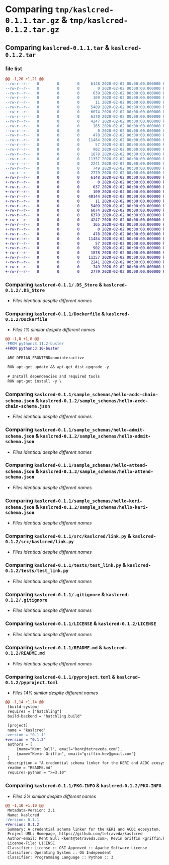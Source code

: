 # Comparing `tmp/kaslcred-0.1.1.tar.gz` & `tmp/kaslcred-0.1.2.tar.gz`

## Comparing `kaslcred-0.1.1.tar` & `kaslcred-0.1.2.tar`

### file list

```diff
@@ -1,20 +1,21 @@
--rw-r--r--   0        0        0     6148 2020-02-02 00:00:00.000000 kaslcred-0.1.1/.DS_Store
--rw-r--r--   0        0        0        0 2020-02-02 00:00:00.000000 kaslcred-0.1.1/.projectile
--rw-r--r--   0        0        0      639 2020-02-02 00:00:00.000000 kaslcred-0.1.1/Dockerfile
--rw-r--r--   0        0        0      109 2020-02-02 00:00:00.000000 kaslcred-0.1.1/Makefile
--rw-r--r--   0        0        0       11 2020-02-02 00:00:00.000000 kaslcred-0.1.1/requirements.txt
--rw-r--r--   0        0        0     5409 2020-02-02 00:00:00.000000 kaslcred-0.1.1/sample_schemas/hello-acdc-chain-schema.json
--rw-r--r--   0        0        0     6074 2020-02-02 00:00:00.000000 kaslcred-0.1.1/sample_schemas/hello-admit-schema.json
--rw-r--r--   0        0        0     6370 2020-02-02 00:00:00.000000 kaslcred-0.1.1/sample_schemas/hello-attend-schema.json
--rw-r--r--   0        0        0     4247 2020-02-02 00:00:00.000000 kaslcred-0.1.1/sample_schemas/hello-keri-schema.json
--rw-r--r--   0        0        0      165 2020-02-02 00:00:00.000000 kaslcred-0.1.1/sample_schemas/single-schema-map.json
--rw-r--r--   0        0        0        0 2020-02-02 00:00:00.000000 kaslcred-0.1.1/src/kaslcred/__init__.py
--rw-r--r--   0        0        0      478 2020-02-02 00:00:00.000000 kaslcred-0.1.1/src/kaslcred/__main__.py
--rw-r--r--   0        0        0    11484 2020-02-02 00:00:00.000000 kaslcred-0.1.1/src/kaslcred/link.py
--rw-r--r--   0        0        0       57 2020-02-02 00:00:00.000000 kaslcred-0.1.1/tests/__init__.py
--rw-r--r--   0        0        0      902 2020-02-02 00:00:00.000000 kaslcred-0.1.1/tests/test_link.py
--rw-r--r--   0        0        0     1878 2020-02-02 00:00:00.000000 kaslcred-0.1.1/.gitignore
--rw-r--r--   0        0        0    11357 2020-02-02 00:00:00.000000 kaslcred-0.1.1/LICENSE
--rw-r--r--   0        0        0     2241 2020-02-02 00:00:00.000000 kaslcred-0.1.1/README.md
--rw-r--r--   0        0        0      749 2020-02-02 00:00:00.000000 kaslcred-0.1.1/pyproject.toml
--rw-r--r--   0        0        0     2779 2020-02-02 00:00:00.000000 kaslcred-0.1.1/PKG-INFO
+-rw-r--r--   0        0        0     6148 2020-02-02 00:00:00.000000 kaslcred-0.1.2/.DS_Store
+-rw-r--r--   0        0        0        0 2020-02-02 00:00:00.000000 kaslcred-0.1.2/.projectile
+-rw-r--r--   0        0        0      637 2020-02-02 00:00:00.000000 kaslcred-0.1.2/Dockerfile
+-rw-r--r--   0        0        0      109 2020-02-02 00:00:00.000000 kaslcred-0.1.2/Makefile
+-rw-r--r--   0        0        0    40144 2020-02-02 00:00:00.000000 kaslcred-0.1.2/Pipfile.lock
+-rw-r--r--   0        0        0       11 2020-02-02 00:00:00.000000 kaslcred-0.1.2/requirements.txt
+-rw-r--r--   0        0        0     5409 2020-02-02 00:00:00.000000 kaslcred-0.1.2/sample_schemas/hello-acdc-chain-schema.json
+-rw-r--r--   0        0        0     6074 2020-02-02 00:00:00.000000 kaslcred-0.1.2/sample_schemas/hello-admit-schema.json
+-rw-r--r--   0        0        0     6370 2020-02-02 00:00:00.000000 kaslcred-0.1.2/sample_schemas/hello-attend-schema.json
+-rw-r--r--   0        0        0     4247 2020-02-02 00:00:00.000000 kaslcred-0.1.2/sample_schemas/hello-keri-schema.json
+-rw-r--r--   0        0        0      165 2020-02-02 00:00:00.000000 kaslcred-0.1.2/sample_schemas/single-schema-map.json
+-rw-r--r--   0        0        0        0 2020-02-02 00:00:00.000000 kaslcred-0.1.2/src/kaslcred/__init__.py
+-rw-r--r--   0        0        0      478 2020-02-02 00:00:00.000000 kaslcred-0.1.2/src/kaslcred/__main__.py
+-rw-r--r--   0        0        0    11484 2020-02-02 00:00:00.000000 kaslcred-0.1.2/src/kaslcred/link.py
+-rw-r--r--   0        0        0       57 2020-02-02 00:00:00.000000 kaslcred-0.1.2/tests/__init__.py
+-rw-r--r--   0        0        0      902 2020-02-02 00:00:00.000000 kaslcred-0.1.2/tests/test_link.py
+-rw-r--r--   0        0        0     1878 2020-02-02 00:00:00.000000 kaslcred-0.1.2/.gitignore
+-rw-r--r--   0        0        0    11357 2020-02-02 00:00:00.000000 kaslcred-0.1.2/LICENSE
+-rw-r--r--   0        0        0     2241 2020-02-02 00:00:00.000000 kaslcred-0.1.2/README.md
+-rw-r--r--   0        0        0      749 2020-02-02 00:00:00.000000 kaslcred-0.1.2/pyproject.toml
+-rw-r--r--   0        0        0     2779 2020-02-02 00:00:00.000000 kaslcred-0.1.2/PKG-INFO
```

### Comparing `kaslcred-0.1.1/.DS_Store` & `kaslcred-0.1.2/.DS_Store`

 * *Files identical despite different names*

### Comparing `kaslcred-0.1.1/Dockerfile` & `kaslcred-0.1.2/Dockerfile`

 * *Files 1% similar despite different names*

```diff
@@ -1,8 +1,8 @@
-FROM python:3.11.2-buster
+FROM python:3.10-buster
 
 ARG DEBIAN_FRONTEND=noninteractive
 
 RUN apt-get update && apt-get dist-upgrade -y
 
 # Install dependencies and required tools
 RUN apt-get install -y \
```

### Comparing `kaslcred-0.1.1/sample_schemas/hello-acdc-chain-schema.json` & `kaslcred-0.1.2/sample_schemas/hello-acdc-chain-schema.json`

 * *Files identical despite different names*

### Comparing `kaslcred-0.1.1/sample_schemas/hello-admit-schema.json` & `kaslcred-0.1.2/sample_schemas/hello-admit-schema.json`

 * *Files identical despite different names*

### Comparing `kaslcred-0.1.1/sample_schemas/hello-attend-schema.json` & `kaslcred-0.1.2/sample_schemas/hello-attend-schema.json`

 * *Files identical despite different names*

### Comparing `kaslcred-0.1.1/sample_schemas/hello-keri-schema.json` & `kaslcred-0.1.2/sample_schemas/hello-keri-schema.json`

 * *Files identical despite different names*

### Comparing `kaslcred-0.1.1/src/kaslcred/link.py` & `kaslcred-0.1.2/src/kaslcred/link.py`

 * *Files identical despite different names*

### Comparing `kaslcred-0.1.1/tests/test_link.py` & `kaslcred-0.1.2/tests/test_link.py`

 * *Files identical despite different names*

### Comparing `kaslcred-0.1.1/.gitignore` & `kaslcred-0.1.2/.gitignore`

 * *Files identical despite different names*

### Comparing `kaslcred-0.1.1/LICENSE` & `kaslcred-0.1.2/LICENSE`

 * *Files identical despite different names*

### Comparing `kaslcred-0.1.1/README.md` & `kaslcred-0.1.2/README.md`

 * *Files identical despite different names*

### Comparing `kaslcred-0.1.1/pyproject.toml` & `kaslcred-0.1.2/pyproject.toml`

 * *Files 14% similar despite different names*

```diff
@@ -1,14 +1,14 @@
 [build-system]
 requires = ["hatchling"]
 build-backend = "hatchling.build"
 
 [project]
 name = "kaslcred"
-version = "0.1.1"
+version = "0.1.2"
 authors = [
     {name="Kent Bull", email="kent@tetraveda.com"},
     {name="Kevin Griffin", email="griffin.kev@gmail.com"}
 ]
 description = "A credential schema linker for the KERI and ACDC ecosystem."
 readme = "README.md"
 requires-python = ">=3.10"
```

### Comparing `kaslcred-0.1.1/PKG-INFO` & `kaslcred-0.1.2/PKG-INFO`

 * *Files 2% similar despite different names*

```diff
@@ -1,10 +1,10 @@
 Metadata-Version: 2.1
 Name: kaslcred
-Version: 0.1.1
+Version: 0.1.2
 Summary: A credential schema linker for the KERI and ACDC ecosystem.
 Project-URL: Homepage, https://github.com/tetraveda/kaslcred
 Author-email: Kent Bull <kent@tetraveda.com>, Kevin Griffin <griffin.kev@gmail.com>
 License-File: LICENSE
 Classifier: License :: OSI Approved :: Apache Software License
 Classifier: Operating System :: OS Independent
 Classifier: Programming Language :: Python :: 3
```

